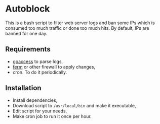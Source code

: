 # Autoblock

This is a bash script to filter web server logs and ban some IPs which is consumed too much traffic or done too much hits. By default, IPs are banned for one day.

## Requirements

* [goaccess](https://github.com/allinurl/goaccess) to parse logs,
* [ferm](https://github.com/MaxKellermann/ferm) or other firewall to apply changes,
* cron. To do it periodically.

## Installation

* Install dependencies,
* Download script to `/usr/local/bin` and make it executable,
* Edit script for your needs,
* Make cron job to run it once per hour.

